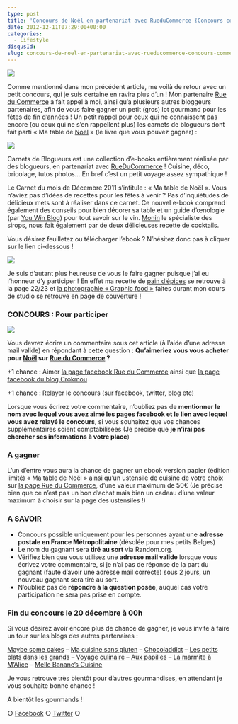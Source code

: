 ```yaml
---
type: post
title: 'Concours de Noël en partenariat avec RueduCommerce {Concours commentaires}'
date: 2012-12-11T07:29:00+00:00
categories:
  - Lifestyle
disqusId:
slug: concours-de-noel-en-partenariat-avec-rueducommerce-concours-commentaires
---
```


[![](http://www.crokmou.com/wp-content/uploads/2012/12/visuel-concours_2-300x1791-300x179.jpg)](http://www.crokmou.com/wp-content/uploads/2012/12/visuel-concours_2-300x1791.jpg)

Comme mentionné dans mon précédent article, me voilà de retour avec un petit concours, qui je suis certaine en ravira plus d’un ! Mon partenaire [Rue du Commerce](http://www.rueducommerce.fr/) a fait appel à moi, ainsi qu’a plusieurs autres bloggeurs partenaires, afin de vous faire gagner un petit (gros) lot gourmand pour les fêtes de fin d’années !
  Un petit rappel pour ceux qui ne connaissent pas encore (ou ceux qui ne s’en rappellent plus) les carnets de blogueurs dont fait parti « Ma table de [Noel](http://www.rueducommerce.fr/noel/) » (le livre que vous pouvez gagner) :

[![](http://www.crokmou.com/wp-content/uploads/2012/12/ma-table-de-Noa-CC-82l-300x2961-300x296.jpg)](http://www.crokmou.com/wp-content/uploads/2012/12/ma-table-de-Noa-CC-82l-300x2961.jpg)

Carnets de Blogueurs est une collection d’e-books entièrement réalisée par des blogueurs, en partenariat avec [RueDuCommerce](http://www.rueducommerce.fr/home/index.htm) ! Cuisine, déco, bricolage, tutos photos… En bref c’est un petit voyage assez sympathique !

Le Carnet du mois de Décembre 2011 s’intitule : « Ma table de Noël ». Vous n’aviez pas d’idées de recettes pour les fêtes à venir ? Pas d’inquiétudes de délicieux mets sont à réaliser dans ce carnet. Ce nouvel e-book comprend également des conseils pour bien décorer sa table et un guide d’œnologie (par [You Win Blog](http://blog.youwinemotion.tv/)) pour tout savoir sur le vin. [Monin](http://france.monin.com/) le spécialiste des sirops, nous fait également par de deux délicieuses recette de cocktails.

Vous désirez feuilletez ou télécharger l’ebook ? N’hésitez donc pas à cliquer sur le lien ci-dessous !

[![](http://www.crokmou.com/wp-content/uploads/2012/12/visualiser1.jpg)](http://lemag.rueducommerce.fr/la-communaute/ebooks/ebook-de-noel-ma-table-de-noel.html)

Je suis d’autant plus heureuse de vous le faire gagner puisque j’ai eu l’honneur d’y participer ! En effet ma recette de [pain d’épices](http://crokmou.blogspot.com/2011/09/pain-depices.html) se retrouve à la page 22/23 et [la photographie « Graphic food »](http://crokmou.blogspot.com/2011/10/essais-prise-de-vue-graphic-food.html) faites durant mon cours de studio se retrouve en page de couverture !

### CONCOURS : Pour participer

[![](http://www.crokmou.com/wp-content/uploads/2012/12/sapin-200x3001-200x300.jpg)](http://www.crokmou.com/wp-content/uploads/2012/12/sapin-200x3001.jpg)

Vous devrez écrire un commentaire sous cet article (à l’aide d’une adresse mail valide) en répondant à cette question :
**Qu’aimeriez vous vous acheter pour [Noël](http://www.rueducommerce.fr/noel/) sur [Rue du Commerce](http://www.rueducommerce.fr/) ?**

+1 chance : Aimer [la page facebook Rue du Commerce](https://www.facebook.com/rueducommerce?fref=ts) ainsi que [la page facebook du blog Crokmou](https://www.facebook.com/pages/CroKMou/148093255259077)

+1 chance : Relayer le concours (sur facebook, twitter, blog etc)

Lorsque vous écrirez votre commentaire, n’oubliez pas de **mentionner le nom avec lequel vous avez aimé les pages facebook et le lien avec lequel vous avez relayé le concours**, si vous souhaitez que vos chances supplémentaires soient comptabilisées (Je précise que **je n’irai pas chercher ses informations à votre place**)

### A gagner

L’un d’entre vous aura la chance de gagner un ebook version papier (édition limité) « Ma table de Noël » ainsi qu’un ustensile de cuisine de votre choix sur [la page Rue du Commerce](http://www.rueducommerce.fr/m/pl/malid:43774567), d’une valeur maximum de 50€ (Je précise bien que ce n’est pas un bon d’achat mais bien un cadeau d’une valeur maximum à choisir sur la page des ustensiles !)

### A SAVOIR

*   Concours possible uniquement pour les personnes ayant une **adresse postale en France Métropolitaine** (désolée pour mes petits Belges)
*   Le nom du gagnant sera **tiré au sort** via Random.org.
*   Vérifiez bien que vous utilisez une **adresse mail valide** lorsque vous écrivez votre commentaire, si je n’ai pas de réponse de la part du gagnant (faute d’avoir une adresse mail correcte) sous 2 jours, un nouveau gagnant sera tiré au sort.
*   N’oubliez pas de **répondre à la question posée**, auquel cas votre participation ne sera pas prise en compte.

### Fin du concours le 20 décembre à 00h

Si vous désirez avoir encore plus de chance de gagner, je vous invite à faire un tour sur les blogs des autres partenaires :

[Maybe some cakes](http://www.maybesomecakes.com/) – [Ma cuisine sans gluten](http://macuisinesansgluten.fr/) – [Chocoladdict](http://www.chocoladdict.fr/) – [Les petits plats dans les grands](http://lespetitsplatsdanslesgrands.over-blog.com/) – [Voyage culinaire](http://voyage-culinaire.over-blog.com/) – [Aux papilles](http://www.auxpapilles.com/) – [La marmite à M’Alice](http://www.lamarmiteamalice.com/) – [Melle Banane’s Cuisine](http://melbananecuisine.over-blog.com/)

Je vous retrouve très bientôt pour d’autres gourmandises, en attendant je vous souhaite bonne chance !

A bientôt les gourmands !

○ [Facebook](https://www.facebook.com/crokmou.blog) ○ [Twitter](https://twitter.com/Crokmou) ○